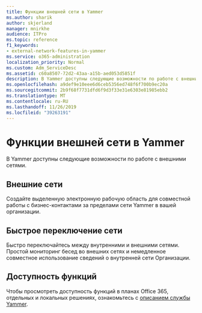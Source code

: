 ```yaml
---
title: Функции внешней сети в Yammer
ms.author: sharik
author: skjerland
manager: mnirkhe
audience: ITPro
ms.topic: reference
f1_keywords:
- external-network-features-in-yammer
ms.service: o365-administration
localization_priority: Normal
ms.custom: Adm_ServiceDesc
ms.assetid: c60a8507-72d2-43aa-a15b-aed053d5851f
description: В Yammer доступны следующие возможности по работе с внешними сетями.
ms.openlocfilehash: a9def9e10eee6d6ceb5356ed748f6f700b9ec20a
ms.sourcegitcommit: 2b9f68f7731dfd6f9d3f33e31e6303e81985ebb2
ms.translationtype: MT
ms.contentlocale: ru-RU
ms.lasthandoff: 11/26/2019
ms.locfileid: "39263191"
---
```

# <a name="external-network-features-in-yammer"></a>Функции внешней сети в Yammer

В Yammer доступны следующие возможности по работе с внешними сетями.
  
## <a name="external-networks"></a>Внешние сети

Создайте выделенную электронную рабочую область для совместной работы с бизнес-контактами за пределами сети Yammer в вашей организации.
  
## <a name="fast-network-switching"></a>Быстрое переключение сети

Быстро переключайтесь между внутренними и внешними сетями. Простой мониторинг бесед во внешних сетях и немедленное совместное использование сведений о внутренней сети Организации.
  
## <a name="feature-availability"></a>Доступность функций

Чтобы просмотреть доступность функций в планах Office 365, отдельных и локальных решениях, ознакомьтесь с [описанием службы Yammer](yammer-service-description.md).